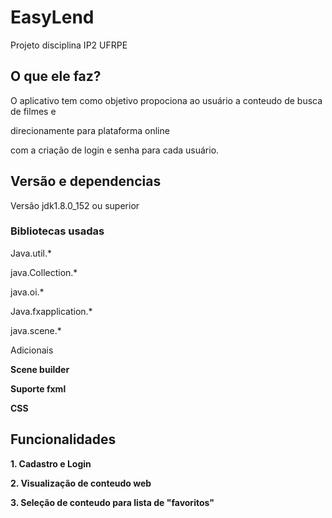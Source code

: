 # EasyLend
Projeto disciplina IP2 UFRPE

## O que ele faz?
<p>O aplicativo tem como objetivo propociona ao usuário a conteudo de busca de filmes e </p>
<p>direcionamente para plataforma online</p>
<p>com a criação de login e senha para cada usuário.</p>

## Versão e dependencias
Versão jdk1.8.0_152 ou superior

### Bibliotecas usadas
  <p> Java.util.*  </p> 
  <p> java.Collection.*</p>
  <p>  java.oi.*</p>
  <p>  Java.fxapplication.*</p>
  <p>  java.scene.*</p>
  Adicionais <strong>
 <p>Scene builder</p>
 <p> Suporte fxml</p>
  <p>CSS</p>
  
## Funcionalidades
<p>1. Cadastro e Login</p>
<p>2. Visualização de conteudo web</p>
<p>3. Seleção de conteudo para lista de "favoritos"</p>
